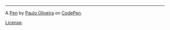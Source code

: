 
---------------------------


A [Pen](https://codepen.io/plooliveira/pen/rJOmbJ) by [Paulo Oliveira](https://codepen.io/plooliveira) on [CodePen](https://codepen.io).

[License](https://codepen.io/plooliveira/pen/rJOmbJ/license).

